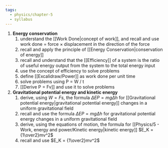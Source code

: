```yaml
---
tags:
  - physics/chapter-5
  - syllabus
---
```



1. **Energy conservation**
	1. understand the [[Work Done|concept of work]], and recall and use work done = force × displacement in the direction of the force
	2. recall and apply the principle of [[Energy Conservation|conservation of energy]]
	3. recall and understand that the [[Efficiency]] of a system is the ratio of useful energy output from the system to the total energy input
	4. use the concept of efficiency to solve problems
	5. define [[Excalidraw/Power]] as work done per unit time
	6. solve problems using P = W / t
	7. [[Derive P = Fv]] and use it to solve problems
2. **Gravitational potential energy and kinetic energy**
	1. derive, using $W = Fs$, the formula $\Delta EP = mg\Delta h$ for [[Gravitational potential energy|gravitational potential energy]] changes in a uniform gravitational field
	2. recall and use the formula $\Delta EP = mg\Delta h$ for gravitational potential energy changes in a uniform gravitational field
	3. derive, using the equations of motion, the formula for [[Physics/5 - Work, energy and power/Kinetic energy|kinetic energy]] $E_K = {1\over2}mv^2$ 
	4. recall and use $E_K = {1\over2}mv^2$ 

